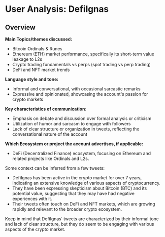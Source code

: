 # User Analysis: DefiIgnas

## Overview

**Main Topics/themes discussed:**
- Bitcoin Ordinals & Runes
- Ethereum (ETH) market performance, specifically its short-term value leakage to L2s
- Crypto trading fundamentals vs perps (spot trading vs perp trading)
- DeFi and NFT market trends

**Language style and tone:**
- Informal and conversational, with occasional sarcastic remarks
- Expressive and opinionated, showcasing the account's passion for crypto markets

**Key characteristics of communication:**

* Emphasis on debate and discussion over formal analysis or criticism
* Utilization of humor and sarcasm to engage with followers
* Lack of clear structure or organization in tweets, reflecting the conversational nature of the account

**Which Ecosystem or project the account advertises, if applicable:**
- DeFi (Decentralized Finance) ecosystem, focusing on Ethereum and related projects like Ordinals and L2s.

Some context can be inferred from a few tweets:

* DefiIgnas has been active in the crypto market for over 7 years, indicating an extensive knowledge of various aspects of cryptocurrency.
* They have been expressing skepticism about Bitcoin (BTC) and its potential value, suggesting that they may have had negative experiences with it.
* Their tweets often touch on DeFi and NFT markets, which are growing rapidly and relevant to the broader crypto ecosystem.

Keep in mind that DefiIgnas' tweets are characterized by their informal tone and lack of clear structure, but they do seem to be engaging with various aspects of the crypto market.